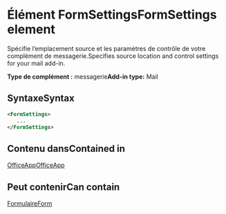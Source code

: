 # <a name="formsettings-element"></a><span data-ttu-id="300bf-101">Élément FormSettings</span><span class="sxs-lookup"><span data-stu-id="300bf-101">FormSettings element</span></span>

<span data-ttu-id="300bf-102">Spécifie l’emplacement source et les paramètres de contrôle de votre complément de messagerie.</span><span class="sxs-lookup"><span data-stu-id="300bf-102">Specifies source location and control settings for your mail add-in.</span></span>

<span data-ttu-id="300bf-103">**Type de complément :** messagerie</span><span class="sxs-lookup"><span data-stu-id="300bf-103">**Add-in type:** Mail</span></span>

## <a name="syntax"></a><span data-ttu-id="300bf-104">Syntaxe</span><span class="sxs-lookup"><span data-stu-id="300bf-104">Syntax</span></span>

```XML
<FormSettings>
   ...
</FormSettings>
```

## <a name="contained-in"></a><span data-ttu-id="300bf-105">Contenu dans</span><span class="sxs-lookup"><span data-stu-id="300bf-105">Contained in</span></span>

[<span data-ttu-id="300bf-106">OfficeApp</span><span class="sxs-lookup"><span data-stu-id="300bf-106">OfficeApp</span></span>](officeapp.md)

## <a name="can-contain"></a><span data-ttu-id="300bf-107">Peut contenir</span><span class="sxs-lookup"><span data-stu-id="300bf-107">Can contain</span></span>

[<span data-ttu-id="300bf-108">Formulaire</span><span class="sxs-lookup"><span data-stu-id="300bf-108">Form</span></span>](form.md)

